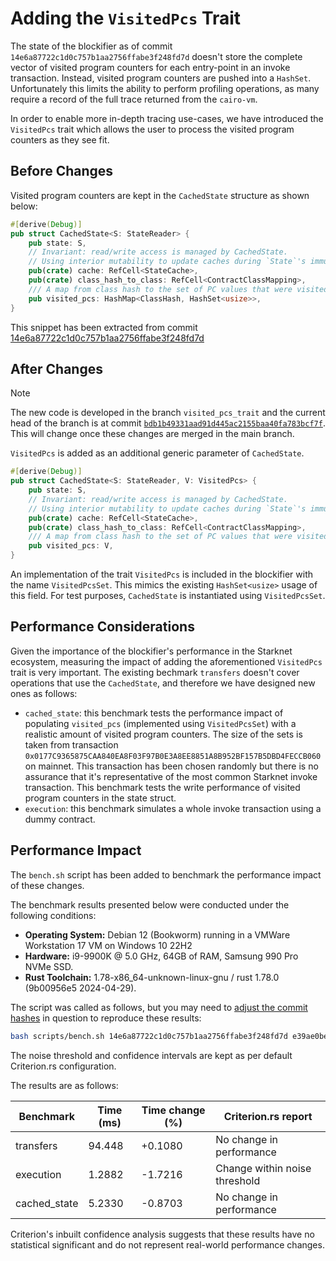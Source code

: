 # Adding the `VisitedPcs` Trait

The state of the blockifier as of commit
`14e6a87722c1d0c757b1aa2756ffabe3f248fd7d` doesn't store the complete vector of
visited program counters for each entry-point in an invoke transaction. Instead,
visited program counters are pushed into a `HashSet`. Unfortunately this limits
the ability to perform profiling operations, as many require a record of the
full trace returned from the `cairo-vm`.

In order to enable more in-depth tracing use-cases, we have introduced the
`VisitedPcs` trait which allows the user to process the visited program counters
as they see fit.

## Before Changes

Visited program counters are kept in the `CachedState` structure as shown below:

```rust
#[derive(Debug)]
pub struct CachedState<S: StateReader> {
    pub state: S,
    // Invariant: read/write access is managed by CachedState.
    // Using interior mutability to update caches during `State`'s immutable getters.
    pub(crate) cache: RefCell<StateCache>,
    pub(crate) class_hash_to_class: RefCell<ContractClassMapping>,
    /// A map from class hash to the set of PC values that were visited in the class.
    pub visited_pcs: HashMap<ClassHash, HashSet<usize>>,
}
```

This snippet has been extracted from commit
[14e6a87722c1d0c757b1aa2756ffabe3f248fd7d](https://github.com/reilabs/blockifier/blob/14e6a87722c1d0c757b1aa2756ffabe3f248fd7d/crates/blockifier/src/state/cached_state.rs#L36)

## After Changes

> [!NOTE]
> The new code is developed in the branch `visited_pcs_trait` and the
> current head of the branch is at commit
> [`bdb1b49331aad91d445ac2155baa40fa783bcf7f`](https://github.com/reilabs/blockifier/blob/visited_pcs_trait/crates/blockifier/src/state/cached_state.rs#L37).
> This will change once these changes are merged in the main branch.

`VisitedPcs` is added as an additional generic parameter of `CachedState`.

```rust
#[derive(Debug)]
pub struct CachedState<S: StateReader, V: VisitedPcs> {
    pub state: S,
    // Invariant: read/write access is managed by CachedState.
    // Using interior mutability to update caches during `State`'s immutable getters.
    pub(crate) cache: RefCell<StateCache>,
    pub(crate) class_hash_to_class: RefCell<ContractClassMapping>,
    /// A map from class hash to the set of PC values that were visited in the class.
    pub visited_pcs: V,
}
```

An implementation of the trait `VisitedPcs` is included in the blockifier with
the name `VisitedPcsSet`. This mimics the existing `HashSet<usize>` usage of
this field. For test purposes, `CachedState` is instantiated using
`VisitedPcsSet`.

## Performance Considerations

Given the importance of the blockifier's performance in the Starknet ecosystem,
measuring the impact of adding the aforementioned `VisitedPcs` trait is very
important. The existing bechmark `transfers` doesn't cover operations that use
the `CachedState`, and therefore we have designed new ones as follows:

- `cached_state`: this benchmark tests the performance impact of populating
  `visited_pcs` (implemented using `VisitedPcsSet`) with a realistic amount of
  visited program counters. The size of the sets is taken from transaction
  `0x0177C9365875CAA840EA8F03F97B0E3A8EE8851A8B952BF157B5DBD4FECCB060` on
  mainnet. This transaction has been chosen randomly but there is no assurance
  that it's representative of the most common Starknet invoke transaction. This
  benchmark tests the write performance of visited program counters in the state
  struct.
- `execution`: this benchmark simulates a whole invoke transaction using a dummy
  contract.

## Performance Impact

The `bench.sh` script has been added to benchmark the performance impact of
these changes.

The benchmark results presented below were conducted under the following
conditions:

- **Operating System:** Debian 12 (Bookworm) running in a VMWare Workstation 17
  VM on Windows 10 22H2
- **Hardware:** i9-9900K @ 5.0 GHz, 64GB of RAM, Samsung 990 Pro NVMe SSD.
- **Rust Toolchain:** 1.78-x86_64-unknown-linux-gnu / rust 1.78.0 (9b00956e5
  2024-04-29).

The script was called as follows, but you may need to [adjust the commit
hashes](#after-changes) in question to reproduce these results:

```bash
bash scripts/bench.sh 14e6a87722c1d0c757b1aa2756ffabe3f248fd7d e39ae0be4cec31938399199e0a1070279b4a78ed
```

The noise threshold and confidence intervals are kept as per default
Criterion.rs configuration.

The results are as follows:

| Benchmark    | Time (ms) | Time change (%) | Criterion.rs report           |
| ------------ | --------- | --------------- | ----------------------------- |
| transfers    | 94.448    | +0.1080         | No change in performance      |
| execution    | 1.2882    | -1.7216         | Change within noise threshold |
| cached_state | 5.2330    | -0.8703         | No change in performance      |

Criterion's inbuilt confidence analysis suggests that these results have no
statistical significant and do not represent real-world performance changes.
